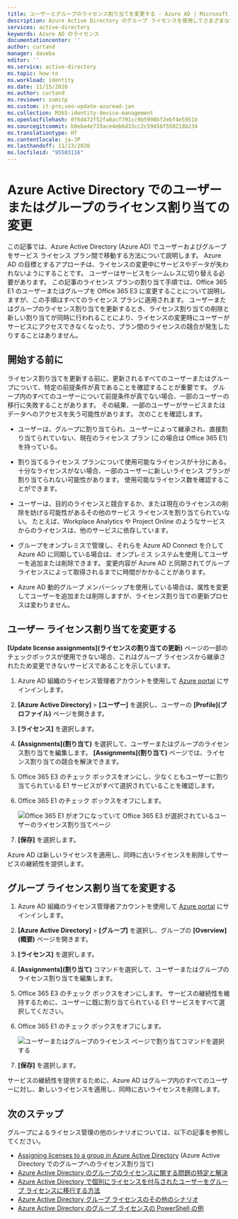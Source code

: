 ```yaml
---
title: ユーザーとグループのライセンス割り当てを変更する - Azure AD | Microsoft Docs
description: Azure Active Directory のグループ ライセンスを使用してさまざまなサービス プランにグループ内のユーザーを移行する方法
services: active-directory
keywords: Azure AD のライセンス
documentationcenter: ''
author: curtand
manager: daveba
editor: ''
ms.service: active-directory
ms.topic: how-to
ms.workload: identity
ms.date: 11/15/2020
ms.author: curtand
ms.reviewer: sumitp
ms.custom: it-pro;seo-update-azuread-jan
ms.collection: M365-identity-device-management
ms.openlocfilehash: 0f6d472f52fa0acf791cc9b5998bf2ebf4e5951b
ms.sourcegitcommit: b8eba4e733ace4eb6d33cc2c59456f550218b234
ms.translationtype: HT
ms.contentlocale: ja-JP
ms.lasthandoff: 11/23/2020
ms.locfileid: "95503116"
---
```

# <a name="change-license-assignments-for-a-user-or-group-in-azure-active-directory"></a>Azure Active Directory でのユーザーまたはグループのライセンス割り当ての変更

この記事では、Azure Active Directory (Azure AD) でユーザーおよびグループをサービス ライセンス プラン間で移動する方法について説明します。 Azure AD の目標とするアプローチは、ライセンスの変更中にサービスやデータが失われないようにすることです。 ユーザーはサービスをシームレスに切り替える必要があります。 この記事のライセンス プランの割り当て手順では、Office 365 E1 のユーザーまたはグループを Office 365 E3 に変更することについて説明しますが、この手順はすべてのライセンス プランに適用されます。 ユーザーまたはグループのライセンス割り当てを更新するとき、ライセンス割り当ての削除と新しい割り当てが同時に行われることにより、ライセンスの変更時にユーザーがサービスにアクセスできなくなったり、プラン間のライセンスの競合が発生したりすることはありません。

## <a name="before-you-begin"></a>開始する前に

ライセンス割り当てを更新する前に、更新されるすべてのユーザーまたはグループについて、特定の前提条件が真であることを確認することが重要です。 グループ内のすべてのユーザーについて前提条件が真でない場合、一部のユーザーの移行に失敗することがあります。 その結果、一部のユーザーがサービスまたはデータへのアクセスを失う可能性があります。 次のことを確認します。

- ユーザーは、グループに割り当てられ、ユーザーによって継承され、直接割り当てられていない、現在のライセンス プラン (この場合は Office 365 E1) を持っている。

- 割り当てるライセンス プランについて使用可能なライセンスが十分にある。 十分なライセンスがない場合、一部のユーザーに新しいライセンス プランが割り当てられない可能性があります。 使用可能なライセンス数を確認することができます。

- ユーザーは、目的のライセンスと競合するか、または現在のライセンスの削除を妨げる可能性があるその他のサービス ライセンスを割り当てられていない。 たとえば、Workplace Analytics や Project Online のようなサービスからのライセンスは、他のサービスに依存しています。

- グループをオンプレミスで管理し、それらを Azure AD Connect を介して Azure AD に同期している場合は、オンプレミス システムを使用してユーザーを追加または削除できます。 変更内容が Azure AD と同期されてグループ ライセンスによって取得されるまでに時間がかかることがあります。

- Azure AD 動的グループ メンバーシップを使用している場合は、属性を変更してユーザーを追加または削除しますが、ライセンス割り当ての更新プロセスは変わりません。

## <a name="change-user-license-assignments"></a>ユーザー ライセンス割り当てを変更する

**[Update license assignments]\(ライセンスの割り当ての更新\)** ページの一部のチェックボックスが使用できない場合、これはグループ ライセンスから継承されたため変更できないサービスであることを示しています。

1. Azure AD 組織のライセンス管理者アカウントを使用して [Azure portal](https://portal.azure.com/) にサインインします。
1. **[Azure Active Directory]**  >  **[ユーザー]** を選択し、ユーザーの **[Profile]\(プロファイル\)** ページを開きます。
1. **[ライセンス]** を選択します。
1. **[Assignments]\(割り当て\)** を選択して、ユーザーまたはグループのライセンス割り当てを編集します。 **[Assignments]\(割り当て\)** ページでは、ライセンス割り当ての競合を解決できます。
1. Office 365 E3 のチェック ボックスをオンにし、少なくともユーザーに割り当てられている E1 サービスがすべて選択されていることを確認します。
1. Office 365 E1 のチェック ボックスをオフにします。

    ![Office 365 E1 がオフになっていて Office 365 E3 が選択されているユーザーのライセンス割り当てページ](./media/licensing-groups-change-licenses/update-user-license-assignments.png)

1. **[保存]** を選択します。

Azure AD は新しいライセンスを適用し、同時に古いライセンスを削除してサービスの継続性を提供します。

## <a name="change-group-license-assignments"></a>グループ ライセンス割り当てを変更する

1. Azure AD 組織のライセンス管理者アカウントを使用して [Azure portal](https://portal.azure.com/) にサインインします。
1. **[Azure Active Directory]**  >  **[グループ]** を選択し、グループの **[Overview]\(概要\)** ページを開きます。
1. **[ライセンス]** を選択します。
1. **[Assignments]\(割り当て\)** コマンドを選択して、ユーザーまたはグループのライセンス割り当てを編集します。
1. Office 365 E3 のチェック ボックスをオンにします。 サービスの継続性を維持するために、ユーザーに既に割り当てられている E1 サービスをすべて選択してください。
1. Office 365 E1 のチェック ボックスをオフにします。

    ![ユーザーまたはグループのライセンス ページで割り当てコマンドを選択する](./media/licensing-groups-change-licenses/update-group-license-assignments.png)

1. **[保存]** を選択します。

サービスの継続性を提供するために、Azure AD はグループ内のすべてのユーザーに対し、新しいライセンスを適用し、同時に古いライセンスを削除します。

## <a name="next-steps"></a>次のステップ

グループによるライセンス管理の他のシナリオについては、以下の記事を参照してください。

- [Assigning licenses to a group in Azure Active Directory](licensing-groups-assign.md) (Azure Active Directory でのグループへのライセンス割り当て)
- [Azure Active Directory のグループのライセンスに関する問題の特定と解決](licensing-groups-resolve-problems.md)
- [Azure Active Directory で個別にライセンスを付与されたユーザーをグループ ライセンスに移行する方法](licensing-groups-migrate-users.md)
- [Azure Active Directory グループ ライセンスのその他のシナリオ](licensing-group-advanced.md)
- [Azure Active Directory のグループ ライセンスの PowerShell の例](licensing-ps-examples.md)
